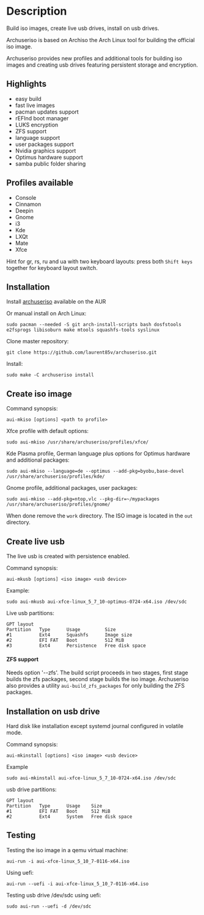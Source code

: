 Description
===========

Build iso images, create live usb drives, install on usb drives.
 
Archuseriso is based on Archiso the Arch Linux tool for building the official iso image.

Archuseriso provides new profiles and additional tools for building iso images and creating usb drives featuring persistent storage and encryption.


Highlights
----------

* easy build
* fast live images
* pacman updates support
* rEFInd boot manager
* LUKS encryption
* ZFS support
* language support
* user packages support
* Nvidia graphics support
* Optimus hardware support
* samba public folder sharing

Profiles available
------------------

* Console
* Cinnamon
* Deepin
* Gnome
* i3
* Kde
* LXQt
* Mate
* Xfce

Hint for gr, rs, ru and ua with two keyboard layouts: press both `Shift keys` together for keyboard layout switch. 

Installation
------------

Install [archuseriso](https://aur.archlinux.org/packages/archuseriso/) available on the AUR 

Or manual install on Arch Linux:

    sudo pacman --needed -S git arch-install-scripts bash dosfstools e2fsprogs libisoburn make mtools squashfs-tools syslinux

Clone master repository:

    git clone https://github.com/laurent85v/archuseriso.git

Install:

    sudo make -C archuseriso install

Create iso image
----------------

Command synopsis:

    aui-mkiso [options] <path to profile>

Xfce profile with default options:

    sudo aui-mkiso /usr/share/archuseriso/profiles/xfce/

Kde Plasma profile, German language plus options for Optimus hardware and additional packages:

    sudo aui-mkiso --language=de --optimus --add-pkg=byobu,base-devel /usr/share/archuseriso/profiles/kde/

Gnome profile, additional packages, user packages:

    sudo aui-mkiso --add-pkg=ntop,vlc --pkg-dir=~/mypackages /usr/share/archuseriso/profiles/gnome/

When done remove the `work` directory. The ISO image is located in the `out` directory.

Create live usb
---------------
The live usb is created with persistence enabled.

Command synopsis:

    aui-mkusb [options] <iso image> <usb device>

Example:

    sudo aui-mkusb aui-xfce-linux_5_7_10-optimus-0724-x64.iso /dev/sdc

Live usb partitions:

    GPT layout
    Partition   Type      Usage         Size
    #1          Ext4      Squashfs      Image size 
    #2          EFI FAT   Boot          512 MiB
    #3          Ext4      Persistence   Free disk space 

#### ZFS support

Needs option '--zfs'.
The build script proceeds in two stages, first stage builds the zfs packages, second stage builds the iso image.
Archuseriso also provides a utility `aui-build_zfs_packages` for only building the ZFS packages.

Installation on usb drive
-------------------------
Hard disk like installation except systemd journal configured in volatile mode.

Command synopsis:

    aui-mkinstall [options] <iso image> <usb device>

Example

    sudo aui-mkinstall aui-xfce-linux_5_7_10-0724-x64.iso /dev/sdc

usb drive partitions:

    GPT layout
    Partition   Type      Usage    Size
    #1          EFI FAT   Boot     512 MiB
    #2          Ext4      System   Free disk space 

Testing
-------
Testing the iso image in a qemu virtual machine:

    aui-run -i aui-xfce-linux_5_10_7-0116-x64.iso

Using uefi:

    aui-run --uefi -i aui-xfce-linux_5_10_7-0116-x64.iso

Testing usb drive /dev/sdc using uefi:

    sudo aui-run --uefi -d /dev/sdc
